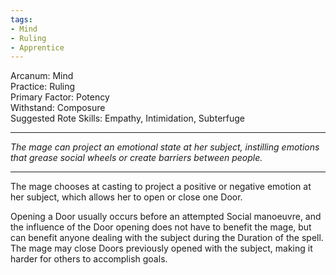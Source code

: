 ```yaml
---
tags:
- Mind
- Ruling
- Apprentice
---
```


Arcanum: Mind\
Practice: Ruling\
Primary Factor: Potency\
Withstand: Composure\
Suggested Rote Skills: Empathy, Intimidation, Subterfuge

---

_The mage can project an emotional state at her subject, instilling emotions that grease social wheels or create barriers between people._

---

The mage chooses at casting to project a positive or negative emotion at her subject, which allows her to open or close one Door.

Opening a Door usually occurs before an attempted Social manoeuvre, and the influence of the Door opening does not have to benefit the mage, but can benefit anyone dealing with the subject during the Duration of the spell.\
The mage may close Doors previously opened with the subject, making it harder for others to accomplish goals.